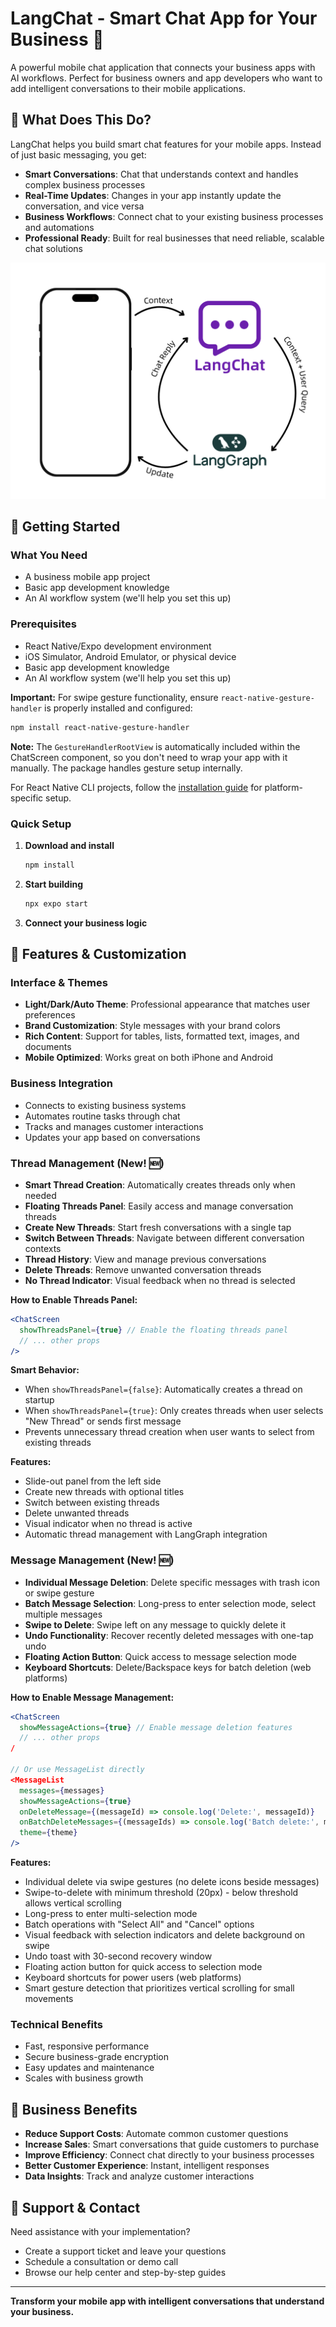 # LangChat - Smart Chat App for Your Business 💬

A powerful mobile chat application that connects your business apps with AI workflows. Perfect for business owners and app developers who want to add intelligent conversations to their mobile applications.

## 🎯 What Does This Do?

LangChat helps you build smart chat features for your mobile apps. Instead of just basic messaging, you get:

- **Smart Conversations**: Chat that understands context and handles complex business processes
- **Real-Time Updates**: Changes in your app instantly update the conversation, and vice versa
- **Business Workflows**: Connect chat to your existing business processes and automations
- **Professional Ready**: Built for real businesses that need reliable, scalable chat solutions

![LangChat](images/LangChat.png)

## 🚀 Getting Started

### What You Need
- A business mobile app project
- Basic app development knowledge
- An AI workflow system (we'll help you set this up)

### Prerequisites
- React Native/Expo development environment
- iOS Simulator, Android Emulator, or physical device
- Basic app development knowledge
- An AI workflow system (we'll help you set this up)

**Important:** For swipe gesture functionality, ensure `react-native-gesture-handler` is properly installed and configured:

```bash
npm install react-native-gesture-handler
```

**Note:** The `GestureHandlerRootView` is automatically included within the ChatScreen component, so you don't need to wrap your app with it manually. The package handles gesture setup internally.

For React Native CLI projects, follow the [installation guide](https://docs.swmansion.com/react-native-gesture-handler/docs/installation) for platform-specific setup.

### Quick Setup
1. **Download and install**
   ```bash
   npm install
   ```

2. **Start building**
   ```bash
   npx expo start
   ```

3. **Connect your business logic**

## 🎨 Features & Customization

### Interface & Themes
- **Light/Dark/Auto Theme**: Professional appearance that matches user preferences
- **Brand Customization**: Style messages with your brand colors
- **Rich Content**: Support for tables, lists, formatted text, images, and documents
- **Mobile Optimized**: Works great on both iPhone and Android

### Business Integration
- Connects to existing business systems
- Automates routine tasks through chat
- Tracks and manages customer interactions
- Updates your app based on conversations

### Thread Management (New! 🆕)
- **Smart Thread Creation**: Automatically creates threads only when needed
- **Floating Threads Panel**: Easily access and manage conversation threads
- **Create New Threads**: Start fresh conversations with a single tap
- **Switch Between Threads**: Navigate between different conversation contexts
- **Thread History**: View and manage previous conversations
- **Delete Threads**: Remove unwanted conversation threads
- **No Thread Indicator**: Visual feedback when no thread is selected

**How to Enable Threads Panel:**
```jsx
<ChatScreen
  showThreadsPanel={true} // Enable the floating threads panel
  // ... other props
/>
```

**Smart Behavior:**
- When `showThreadsPanel={false}`: Automatically creates a thread on startup
- When `showThreadsPanel={true}`: Only creates threads when user selects "New Thread" or sends first message
- Prevents unnecessary thread creation when user wants to select from existing threads

**Features:**
- Slide-out panel from the left side
- Create new threads with optional titles
- Switch between existing threads
- Delete unwanted threads
- Visual indicator when no thread is active
- Automatic thread management with LangGraph integration

### Message Management (New! 🆕)
- **Individual Message Deletion**: Delete specific messages with trash icon or swipe gesture
- **Batch Message Selection**: Long-press to enter selection mode, select multiple messages
- **Swipe to Delete**: Swipe left on any message to quickly delete it
- **Undo Functionality**: Recover recently deleted messages with one-tap undo
- **Floating Action Button**: Quick access to message selection mode
- **Keyboard Shortcuts**: Delete/Backspace keys for batch deletion (web platforms)

**How to Enable Message Management:**
```jsx
<ChatScreen
  showMessageActions={true} // Enable message deletion features
  // ... other props
/

// Or use MessageList directly
<MessageList
  messages={messages}
  showMessageActions={true}
  onDeleteMessage={(messageId) => console.log('Delete:', messageId)}
  onBatchDeleteMessages={(messageIds) => console.log('Batch delete:', messageIds)}
  theme={theme}
/>
```

**Features:**
- Individual delete via swipe gestures (no delete icons beside messages)
- Swipe-to-delete with minimum threshold (20px) - below threshold allows vertical scrolling
- Long-press to enter multi-selection mode
- Batch operations with "Select All" and "Cancel" options
- Visual feedback with selection indicators and delete background on swipe
- Undo toast with 30-second recovery window
- Floating action button for quick access to selection mode
- Keyboard shortcuts for power users (web platforms)
- Smart gesture detection that prioritizes vertical scrolling for small movements

### Technical Benefits
- Fast, responsive performance
- Secure business-grade encryption
- Easy updates and maintenance
- Scales with business growth

## 💼 Business Benefits

- **Reduce Support Costs**: Automate common customer questions
- **Increase Sales**: Smart conversations that guide customers to purchase
- **Improve Efficiency**: Connect chat directly to your business processes
- **Better Customer Experience**: Instant, intelligent responses
- **Data Insights**: Track and analyze customer interactions

## 🤝 Support & Contact

Need assistance with your implementation?
- Create a support ticket and leave your questions
- Schedule a consultation or demo call
- Browse our help center and step-by-step guides

---

**Transform your mobile app with intelligent conversations that understand your business.**
